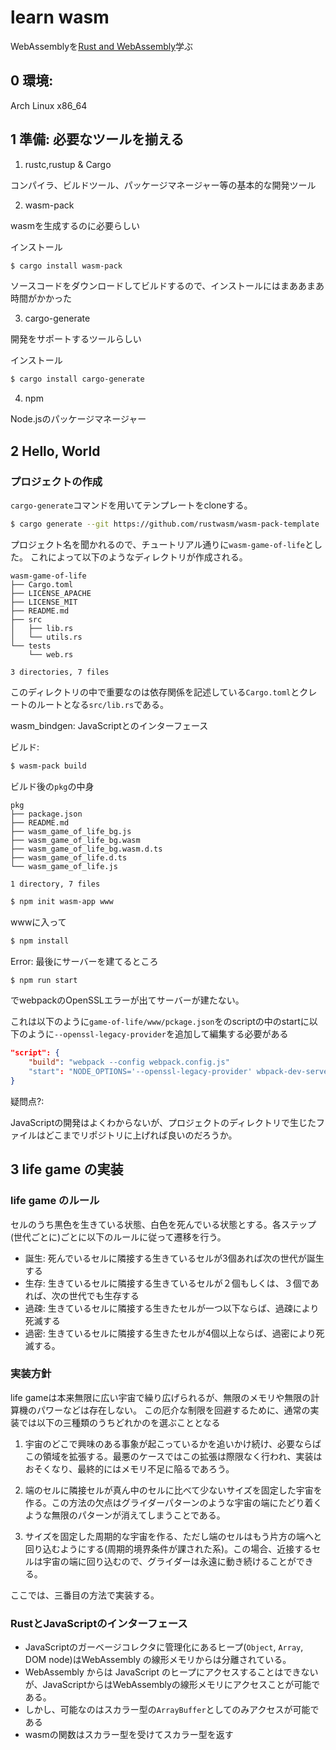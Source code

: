 # learn wasm

WebAssemblyを[Rust and WebAssembly](https://rustwasm.github.io/docs/book/game-of-life/setup.html)学ぶ

## 0 環境:

Arch Linux x86\_64

## 1 準備: 必要なツールを揃える

1. rustc,rustup & Cargo

コンパイラ、ビルドツール、パッケージマネージャー等の基本的な開発ツール

2. wasm-pack

wasmを生成するのに必要らしい

インストール
```bash
$ cargo install wasm-pack
```

ソースコードをダウンロードしてビルドするので、インストールにはまああまあ時間がかかった

3. cargo-generate

開発をサポートするツールらしい


インストール
```bash
$ cargo install cargo-generate
```

4. npm

Node.jsのパッケージマネージャー

## 2 Hello, World

### プロジェクトの作成

`cargo-generate`コマンドを用いてテンプレートをcloneする。

```bash
$ cargo generate --git https://github.com/rustwasm/wasm-pack-template
```

プロジェクト名を聞かれるので、チュートリアル通りに`wasm-game-of-life`とした。
これによって以下のようなディレクトリが作成される。

```text
wasm-game-of-life
├── Cargo.toml
├── LICENSE_APACHE
├── LICENSE_MIT
├── README.md
├── src
│   ├── lib.rs
│   └── utils.rs
└── tests
    └── web.rs

3 directories, 7 files
```
このディレクトリの中で重要なのは依存関係を記述している`Cargo.toml`とクレートのルートとなる`src/lib.rs`である。

<!-- draft -->

wasm\_bindgen: JavaScriptとのインターフェース

ビルド: 
```bash
$ wasm-pack build
```

ビルド後の`pkg`の中身

```text
pkg
├── package.json
├── README.md
├── wasm_game_of_life_bg.js
├── wasm_game_of_life_bg.wasm
├── wasm_game_of_life_bg.wasm.d.ts
├── wasm_game_of_life.d.ts
└── wasm_game_of_life.js

1 directory, 7 files
```

```bash
$ npm init wasm-app www
```

wwwに入って

```bash
$ npm install
```

Error:
最後にサーバーを建てるところ

```bash
$ npm run start
```

でwebpackのOpenSSLエラーが出てサーバーが建たない。

これは以下のように`game-of-life/www/pckage.json`をのscriptの中のstartに以下のように`--openssl-legacy-provider`を追加して編集する必要がある

```JSON
"script": {
    "build": "webpack --config webpack.config.js"
    "start": "NODE_OPTIONS='--openssl-legacy-provider' wbpack-dev-server"
}
```

疑問点?:

JavaScriptの開発はよくわからないが、プロジェクトのディレクトリで生じたファイルはどこまでリポジトリに上げれば良いのだろうか。

## 3 life game の実装

### life game のルール

セルのうち黒色を生きている状態、白色を死んでいる状態とする。各ステップ(世代ごとに)ごとに以下のルールに従って遷移を行う。

- 誕生: 死んでいるセルに隣接する生きているセルが3個あれば次の世代が誕生する
- 生存: 生きているセルに隣接する生きているセルが２個もしくは、３個であれば、次の世代でも生存する
- 過疎: 生きているセルに隣接する生きたセルが一つ以下ならば、過疎により死滅する
- 過密: 生きているセルに隣接する生きたセルが4個以上ならば、過密により死滅する。

### 実装方針

life gameは本来無限に広い宇宙で繰り広げられるが、無限のメモリや無限の計算機のパワーなどは存在しない。
この厄介な制限を回避するために、通常の実装では以下の三種類のうちどれかのを選ぶこととなる

1. 宇宙のどこで興味のある事象が起こっているかを追いかけ続け、必要ならばこの領域を拡張する。最悪のケースではこの拡張は際限なく行われ、実装はおそくなり、最終的にはメモリ不足に陥るであろう。

2. 端のセルに隣接セルが真ん中のセルに比べて少ないサイズを固定した宇宙を作る。この方法の欠点はグライダーパターンのような宇宙の端にたどり着くような無限のパターンが消えてしまうことである。

3. サイズを固定した周期的な宇宙を作る、ただし端のセルはもう片方の端へと回り込むようにする(周期的境界条件が課された系)。この場合、近接するセルは宇宙の端に回り込むので、グライダーは永遠に動き続けることができる。

ここでは、三番目の方法で実装する。

<!-- draft -->
### RustとJavaScriptのインターフェース

- JavaScriptのガーベージコレクタに管理化にあるヒープ(`Object`, `Array`, DOM node)はWebAssembly の線形メモリからは分離されている。
- WebAssembly からは JavaScript のヒープにアクセスすることはできないが、JavaScriptからはWebAssemblyの線形メモリにアクセスことが可能である。
- しかし、可能なのはスカラー型の`ArrayBuffer`としてのみアクセスが可能である
- wasmの関数はスカラー型を受けてスカラー型を返す
